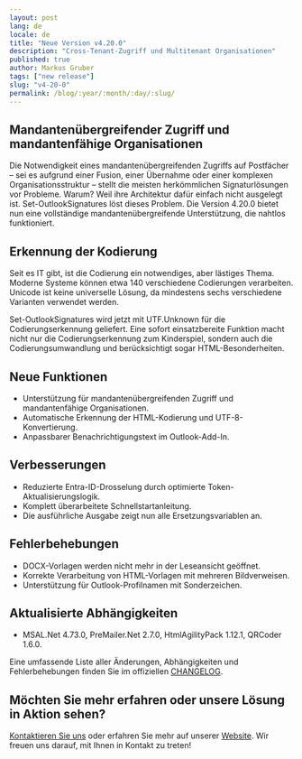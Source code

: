```yaml
---
layout: post
lang: de
locale: de
title: "Neue Version v4.20.0"
description: "Cross-Tenant-Zugriff und Multitenant Organisationen"
published: true
author: Markus Gruber
tags: ["new release"]
slug: "v4-20-0"
permalink: /blog/:year/:month/:day/:slug/
---
```

## Mandantenübergreifender Zugriff und mandantenfähige Organisationen
Die Notwendigkeit eines mandantenübergreifenden Zugriffs auf Postfächer – sei es aufgrund einer Fusion, einer Übernahme oder einer komplexen Organisationsstruktur – stellt die meisten herkömmlichen Signaturlösungen vor Probleme. Warum? Weil ihre Architektur dafür einfach nicht ausgelegt ist. Set-OutlookSignatures löst dieses Problem. Die Version 4.20.0 bietet nun eine vollständige mandantenübergreifende Unterstützung, die nahtlos funktioniert.

## Erkennung der Kodierung
Seit es IT gibt, ist die Codierung ein notwendiges, aber lästiges Thema. Moderne Systeme können etwa 140 verschiedene Codierungen verarbeiten. Unicode ist keine universelle Lösung, da mindestens sechs verschiedene Varianten verwendet werden.

Set-OutlookSignatures wird jetzt mit UTF.Unknown für die Codierungserkennung geliefert. Eine sofort einsatzbereite Funktion macht nicht nur die Codierungserkennung zum Kinderspiel, sondern auch die Codierungsumwandlung und berücksichtigt sogar HTML-Besonderheiten.

## Neue Funktionen
- Unterstützung für mandantenübergreifenden Zugriff und mandantenfähige Organisationen.
- Automatische Erkennung der HTML-Kodierung und UTF-8-Konvertierung.
- Anpassbarer Benachrichtigungstext im Outlook-Add-In.

## Verbesserungen
- Reduzierte Entra-ID-Drosselung durch optimierte Token-Aktualisierungslogik.
- Komplett überarbeitete Schnellstartanleitung.
- Die ausführliche Ausgabe zeigt nun alle Ersetzungsvariablen an.

## Fehlerbehebungen
- DOCX-Vorlagen werden nicht mehr in der Leseansicht geöffnet.
- Korrekte Verarbeitung von HTML-Vorlagen mit mehreren Bildverweisen.
- Unterstützung für Outlook-Profilnamen mit Sonderzeichen.

## Aktualisierte Abhängigkeiten
- MSAL.Net 4.73.0, PreMailer.Net 2.7.0, HtmlAgilityPack 1.12.1, QRCoder 1.6.0.

Eine umfassende Liste aller Änderungen, Abhängigkeiten und Fehlerbehebungen finden Sie im offiziellen [CHANGELOG](https://github.com/Set-OutlookSignatures/Set-OutlookSignatures/blob/main/docs/CHANGELOG.md).

## Möchten Sie mehr erfahren oder unsere Lösung in Aktion sehen?
[Kontaktieren Sie uns](/contact/) oder erfahren Sie mehr auf unserer [Website](/). Wir freuen uns darauf, mit Ihnen in Kontakt zu treten!